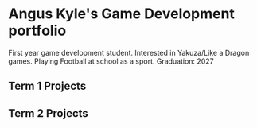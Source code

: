 # Angus Kyle's Game Development portfolio
First year game development student.
Interested in Yakuza/Like a Dragon games.
Playing Football at school as a sport.
Graduation: 2027
## Term 1 Projects

## Term 2 Projects
